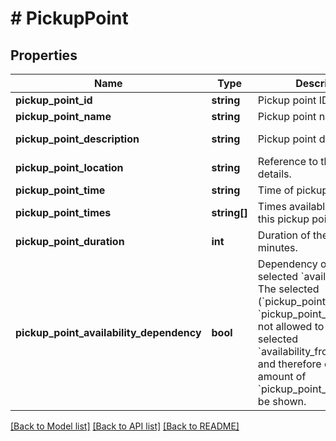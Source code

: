 # # PickupPoint

## Properties

Name | Type | Description | Notes
------------ | ------------- | ------------- | -------------
**pickup_point_id** | **string** | Pickup point ID. |
**pickup_point_name** | **string** | Pickup point name / label. | [readonly]
**pickup_point_description** | **string** | Pickup point description. | [optional] [readonly]
**pickup_point_location** | **string** | Reference to the location details. | [optional] [readonly]
**pickup_point_time** | **string** | Time of pickup. | [optional]
**pickup_point_times** | **string[]** | Times available to select for this pickup point. | [optional]
**pickup_point_duration** | **int** | Duration of the pickup in minutes. | [optional] [readonly]
**pickup_point_availability_dependency** | **bool** | Dependency on the selected &#x60;availability_slot&#x60;.  The selected (&#x60;pickup_point_time&#x60; + &#x60;pickup_point_duration&#x60;) is not allowed to exceed the selected &#x60;availability_from_date_time&#x60; and therefore only a limited amount of &#x60;pickup_point_times&#x60; should be shown. | [optional] [readonly]

[[Back to Model list]](../../README.md#models) [[Back to API list]](../../README.md#endpoints) [[Back to README]](../../README.md)
